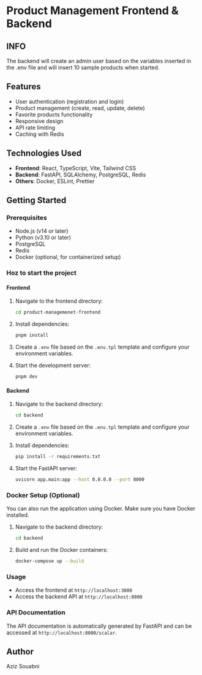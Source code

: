 # Product Management Frontend & Backend

## INFO
The backend will create an admin user based on the variables inserted in the .env file and will insert 10 sample products when started.

## Features
- User authentication (registration and login)
- Product management (create, read, update, delete)
- Favorite products functionality
- Responsive design
- API rate limiting
- Caching with Redis

## Technologies Used
- **Frontend**: React, TypeScript, Vite, Tailwind CSS
- **Backend**: FastAPI, SQLAlchemy, PostgreSQL, Redis
- **Others**: Docker, ESLint, Prettier

## Getting Started

### Prerequisites
- Node.js (v14 or later)
- Python (v3.10 or later)
- PostgreSQL
- Redis
- Docker (optional, for containerized setup)

### Hoz to start the project

#### Frontend
1. Navigate to the frontend directory:
   ```bash
   cd product-managemenet-frontend
   ```

2. Install dependencies:
   ```bash
   pnpm install
   ```

3. Create a `.env` file based on the `.env.tpl` template and configure your environment variables.

4. Start the development server:
   ```bash
   pnpm dev
   ```

#### Backend
1. Navigate to the backend directory:
   ```bash
   cd backend
   ```

2. Create a `.env` file based on the `.env.tpl` template and configure your environment variables.

3. Install dependencies:
   ```bash
   pip install -r requirements.txt
   ```

4. Start the FastAPI server:
   ```bash
   uvicorn app.main:app --host 0.0.0.0 --port 8000
   ```

### Docker Setup (Optional)
You can also run the application using Docker. Make sure you have Docker installed.

1. Navigate to the backend directory:
   ```bash
   cd backend
   ```

2. Build and run the Docker containers:
   ```bash
   docker-compose up --build
   ```

### Usage
- Access the frontend at `http://localhost:3000`
- Access the backend API at `http://localhost:8000`

### API Documentation
The API documentation is automatically generated by FastAPI and can be accessed at `http://localhost:8000/scalar`.


## Author
Aziz Souabni